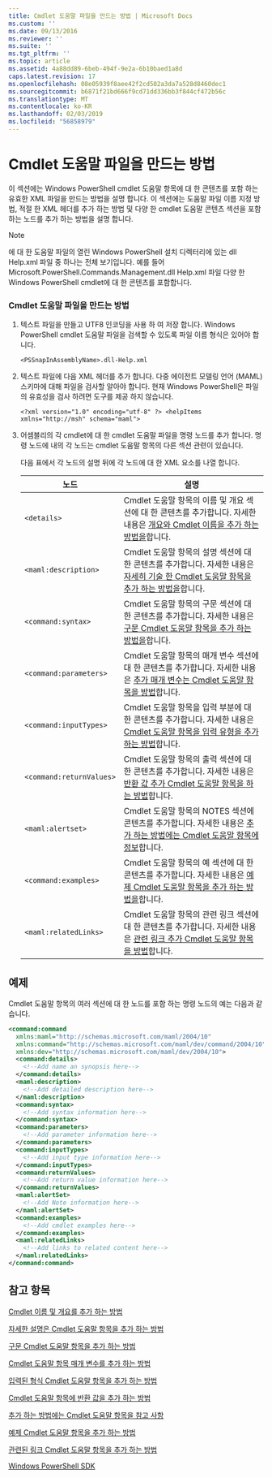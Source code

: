 ```yaml
---
title: Cmdlet 도움말 파일을 만드는 방법 | Microsoft Docs
ms.custom: ''
ms.date: 09/13/2016
ms.reviewer: ''
ms.suite: ''
ms.tgt_pltfrm: ''
ms.topic: article
ms.assetid: 4a88dd89-6beb-494f-9e2a-6b10baed1a8d
caps.latest.revision: 17
ms.openlocfilehash: 08e05939f8aee42f2cd502a3da7a528d8460dec1
ms.sourcegitcommit: b6871f21bd666f9cd71dd336bb3f844cf472b56c
ms.translationtype: MT
ms.contentlocale: ko-KR
ms.lasthandoff: 02/03/2019
ms.locfileid: "56858979"
---
```

# <a name="how-to-create-the-cmdlet-help-file"></a>Cmdlet 도움말 파일을 만드는 방법

이 섹션에는 Windows PowerShell cmdlet 도움말 항목에 대 한 콘텐츠를 포함 하는 유효한 XML 파일을 만드는 방법을 설명 합니다. 이 섹션에는 도움말 파일 이름 지정 방법, 적절 한 XML 헤더를 추가 하는 방법 및 다양 한 cmdlet 도움말 콘텐츠 섹션을 포함 하는 노드를 추가 하는 방법을 설명 합니다.

> [!NOTE]
> 에 대 한 도움말 파일의 열린 Windows PowerShell 설치 디렉터리에 있는 dll Help.xml 파일 중 하나는 전체 보기입니다. 예를 들어 Microsoft.PowerShell.Commands.Management.dll Help.xml 파일 다양 한 Windows PowerShell cmdlet에 대 한 콘텐츠를 포함합니다.

### <a name="how-to-create-a-cmdlet-help-file"></a>Cmdlet 도움말 파일을 만드는 방법

1. 텍스트 파일을 만들고 UTF8 인코딩을 사용 하 여 저장 합니다. Windows PowerShell cmdlet 도움말 파일을 검색할 수 있도록 파일 이름 형식은 있어야 합니다.

   `<PSSnapInAssemblyName>.dll-Help.xml`

2. 텍스트 파일에 다음 XML 헤더를 추가 합니다. 다중 에이전트 모델링 언어 (MAML) 스키마에 대해 파일을 검사할 알아야 합니다. 현재 Windows PowerShell은 파일의 유효성을 검사 하려면 도구를 제공 하지 않습니다.

   `<?xml version="1.0" encoding="utf-8" ?> <helpItems xmlns="http://msh" schema="maml">`

3. 어셈블리의 각 cmdlet에 대 한 cmdlet 도움말 파일을 명령 노드를 추가 합니다. 명령 노드에 내의 각 노드는 cmdlet 도움말 항목의 다른 섹션 관련이 있습니다.

   다음 표에서 각 노드의 설명 뒤에 각 노드에 대 한 XML 요소를 나열 합니다.

   |노드|설명|
   |----------|-----------------|
   |`<details>`|Cmdlet 도움말 항목의 이름 및 개요 섹션에 대 한 콘텐츠를 추가합니다. 자세한 내용은 [개요와 Cmdlet 이름을 추가 하는 방법을](./how-to-add-the-cmdlet-name-and-synopsis-to-a-cmdlet-help-topic.md)합니다.|
   |`<maml:description>`|Cmdlet 도움말 항목의 설명 섹션에 대 한 콘텐츠를 추가합니다. 자세한 내용은 [자세히 기술 한 Cmdlet 도움말 항목을 추가 하는 방법을](./how-to-add-a-cmdlet-description.md)합니다.|
   |`<command:syntax>`|Cmdlet 도움말 항목의 구문 섹션에 대 한 콘텐츠를 추가합니다. 자세한 내용은 [구문 Cmdlet 도움말 항목을 추가 하는 방법을](./how-to-add-syntax-to-a-cmdlet-help-topic.md)합니다.|
   |`<command:parameters>`|Cmdlet 도움말 항목의 매개 변수 섹션에 대 한 콘텐츠를 추가합니다. 자세한 내용은 [추가 매개 변수는 Cmdlet 도움말 항목을 방법](./how-to-add-parameter-information.md)합니다.|
   |`<command:inputTypes>`|Cmdlet 도움말 항목을 입력 부분에 대 한 콘텐츠를 추가합니다. 자세한 내용은 [Cmdlet 도움말 항목을 입력 유형을 추가 하는 방법](./how-to-add-input-types-to-a-cmdlet-help-topic.md)합니다.|
   |`<command:returnValues>`|Cmdlet 도움말 항목의 출력 섹션에 대 한 콘텐츠를 추가합니다. 자세한 내용은 [반환 값 추가 Cmdlet 도움말 항목을 하는 방법](./how-to-add-return-values-to-a-cmdlet-help-topic.md)합니다.|
   |`<maml:alertset>`|Cmdlet 도움말 항목의 NOTES 섹션에 콘텐츠를 추가합니다. 자세한 내용은 [추가 하는 방법에는 Cmdlet 도움말 항목에 정보](./how-to-add-notes-to-a-cmdlet-help-topic.md)합니다.|
   |`<command:examples>`|Cmdlet 도움말 항목의 예 섹션에 대 한 콘텐츠를 추가합니다. 자세한 내용은 [예제 Cmdlet 도움말 항목을 추가 하는 방법을](./how-to-add-examples-to-a-cmdlet-help-topic.md)합니다.|
   |`<maml:relatedLinks>`|Cmdlet 도움말 항목의 관련 링크 섹션에 대 한 콘텐츠를 추가합니다. 자세한 내용은 [관련 링크 추가 Cmdlet 도움말 항목을 방법](./how-to-add-related-links-to-a-cmdlet-help-topic.md)합니다.|

## <a name="example"></a>예제

 Cmdlet 도움말 항목의 여러 섹션에 대 한 노드를 포함 하는 명령 노드의 예는 다음과 같습니다.

```xml
<command:command
  xmlns:maml="http://schemas.microsoft.com/maml/2004/10"
  xmlns:command="http://schemas.microsoft.com/maml/dev/command/2004/10"
  xmlns:dev="http://schemas.microsoft.com/maml/dev/2004/10">
  <command:details>
    <!--Add name an synopsis here-->
  </command:details>
  <maml:description>
    <!--Add detailed description here-->
  </maml:description>
  <command:syntax>
    <!--Add syntax information here-->
  </command:syntax>
  <command:parameters>
    <!--Add parameter information here-->
  </command:parameters>
  <command:inputTypes>
    <!--Add input type information here-->
  </command:inputTypes>
  <command:returnValues>
    <!--Add return value information here-->
  </command:returnValues>
  <maml:alertSet>
    <!--Add Note information here-->
  </maml:alertSet>
  <command:examples>
    <!--Add cmdlet examples here-->
  </command:examples>
  <maml:relatedLinks>
    <!--Add links to related content here-->
  </maml:relatedLinks>
</command:command>
```

## <a name="see-also"></a>참고 항목

 [Cmdlet 이름 및 개요를 추가 하는 방법](./how-to-add-the-cmdlet-name-and-synopsis-to-a-cmdlet-help-topic.md)

 [자세한 설명은 Cmdlet 도움말 항목을 추가 하는 방법](./how-to-add-a-cmdlet-description.md)

 [구문 Cmdlet 도움말 항목을 추가 하는 방법](./how-to-add-syntax-to-a-cmdlet-help-topic.md)

 [Cmdlet 도움말 항목 매개 변수를 추가 하는 방법](./how-to-add-parameter-information.md)

 [입력된 형식 Cmdlet 도움말 항목을 추가 하는 방법](./how-to-add-input-types-to-a-cmdlet-help-topic.md)

 [Cmdlet 도움말 항목에 반환 값을 추가 하는 방법](./how-to-add-return-values-to-a-cmdlet-help-topic.md)

 [추가 하는 방법에는 Cmdlet 도움말 항목을 참고 사항](./how-to-add-notes-to-a-cmdlet-help-topic.md)

 [예제 Cmdlet 도움말 항목을 추가 하는 방법](./how-to-add-examples-to-a-cmdlet-help-topic.md)

 [관련된 링크 Cmdlet 도움말 항목을 추가 하는 방법](./how-to-add-related-links-to-a-cmdlet-help-topic.md)

 [Windows PowerShell SDK](../windows-powershell-reference.md)